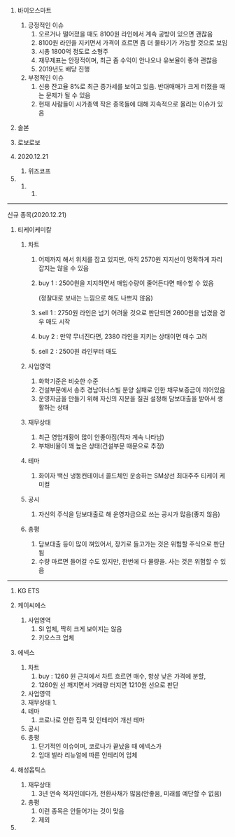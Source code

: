 1. 바이오스마트
   1. 긍정적인 이슈
      1. 오르거나 떨어졌을 때도 8100원 라인에서 계속 공방이 있으면 괜찮음
      2. 8100원 라인을 지키면서 가격이 흐르면 좀 더 물타기가 가능할 것으로 보임
      3. 시총 1800억 정도로 소형주
      4. 재무제표는 안정적이며, 최근 좀 수익이 안나오나 유보율이 좋아 괜찮음
      5. 2019년도 배당 진행
   2. 부정적인 이슈
      1. 신용 잔고율 8%로 최근 증가세를 보이고 있음. 반대매매가 크게 터졌을 때는 문제가 될 수 있음
      2. 현재 사람들이 시가총액 작은 종목들에 대해 지속적으로 올리는 이슈가 있음

2. 솔본





3. 로보로보



1. 2020.12.21
   1. 위즈코프



2. 1. 1. 

---

신규 종목(2020.12.21)

1. 티케이케미칼

   1. 차트 

      1. 어제까지 해서 위치를 잡고 있지만, 아직 2570원 지지선이 명확하게 자리잡지는 않을 수 있음

      2. buy 1 : 2500원을 지지하면서 매입수량이 줄어든다면 매수할 수 있음

         (정찰대로 보내는 느낌으로 해도 나쁘지 않음)

      3. sell 1 : 2750원 라인은 넘기 어려울 것으로 판단되면 2600원을 넘겼을 경우 매도 시작

      4. buy 2 : 만약 무너진다면, 2380 라인을 지키는 상태이면 매수 고려

      5. sell 2 : 2500원 라인부터 매도

   2. 사업영역

      1. 화학기준은 비슷한 수준
      2. 건설부문에서 송추 경남아너스빌 분양 실패로 인한 채무보증금이 끼어있음
      3. 운영자금을 만들기 위해 자신의 지분을 질권 설정해 담보대출을 받아서 생활하는 상태

   3. 재무상태

      1. 최근 영업개황이 많이 안좋아짐(적자 계속 나타남)
      2. 부채비율이 꽤 높은 상태(건설부문 때문으로 추정)

   3. 테마
      1. 화이자 백신 냉동컨테이너 콜드체인 운송하는 SM상선 최대주주 티케이 케미컬
   4. 공시
      1. 자신의 주식을 담보대출로 해 운영자금으로 쓰는 공시가 많음(좋지 않음)
   5. 총평
      1. 담보대출 등이 많이 껴있어서, 장기로 들고가는 것은 위험할 주식으로 판단됨
      2. 수량 마르면 들어갈 수도 있지만, 한번에 다 물량을. 사는 것은 위험할 수 있음

---

1. KG ETS

2. 케이씨에스

   1. 사업영역
      1. SI 업체, 딱히 크게 보이지는 않음
      2. 키오스크 업체

   

3. 에넥스

   1. 차트
      1. buy : 1260 원 근처에서 차트 흐르면 매수, 항상 낮은 가격에 분할, 
      2. 1260원 선 깨지면서 거래량 터지면 1210원 선으로 판단
   2. 사업영역
   3. 재무상태
      1. 
   4. 테마
      1. 코로나로 인한 집콕 및 인테리어 개선 테마
   5. 공시
   6. 총평
      1. 단기적인 이슈이며, 코로나가 끝났을 때 에넥스가 
      2. 임대 빌라 리뉴얼에 따른 인테리어 업체 

3. 해성옵틱스
   1. 재무상태
      1. 3년 연속 적자인데다가, 전환사채가 많음(안좋음, 미래를 예단할 수 없음)
   2. 총평
      1. 이런 종목은 안들어가는 것이 맞음
      2. 제외
4. 